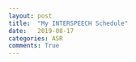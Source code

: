 ```yaml
---
layout: post
title:  "My INTERSPEECH Schedule"
date:   2019-08-17
categories: ASR
comments: True
---
```


<br/>

<object data="{{ misc.1.pdf }}" width="1000" height="1000" type='application/pdf'/>

<br/>
<br/>
<br/>

<br/>

<object data="{{ misc.2.pdf }}" width="1000" height="1000" type='application/pdf'/>

<br/>
<br/>
<br/>

<br/>

<object data="{{ misc.3.pdf }}" width="1000" height="1000" type='application/pdf'/>

<br/>
<br/>
<br/>

<br/>

<object data="{{ misc.4.pdf }}" width="1000" height="1000" type='application/pdf'/>

<br/>
<br/>
<br/>

<br/>

<object data="{{ misc.5.pdf }}" width="1000" height="1000" type='application/pdf'/>

<br/>
<br/>
<br/>

[cheatsheet]: http://jrmeyer.github.io/asr/2019/08/17/Kaldi-cheatsheet.html